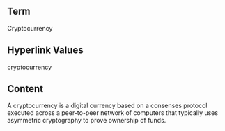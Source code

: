 ## Term

Cryptocurrency

## Hyperlink Values

cryptocurrency

## Content

A cryptocurrency is a digital currency based on a consenses protocol executed across a peer-to-peer network of computers that typically uses asymmetric cryptography to prove ownership of funds.  